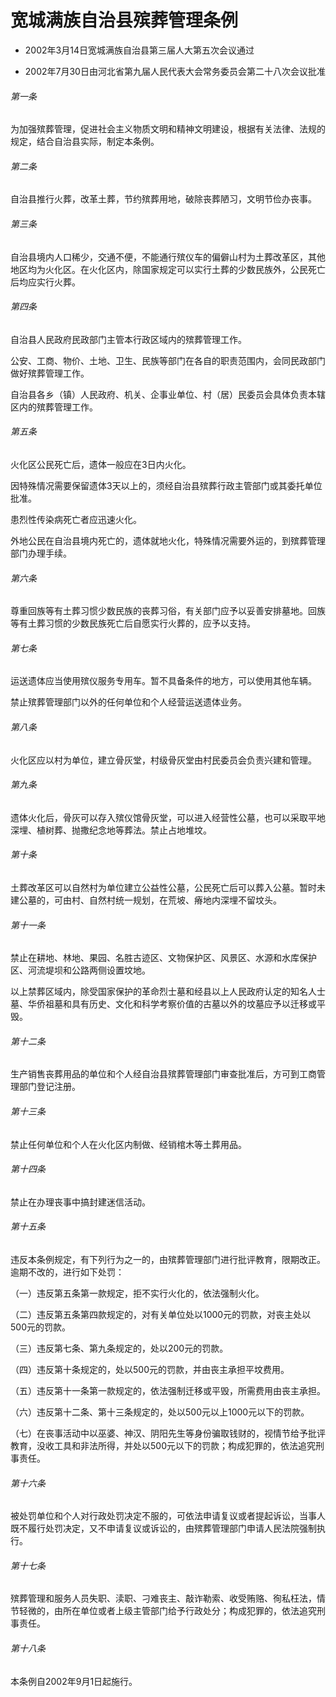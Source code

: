 # 宽城满族自治县殡葬管理条例

- 2002年3月14日宽城满族自治县第三届人大第五次会议通过

- 2002年7月30日由河北省第九届人民代表大会常务委员会第二十八次会议批准

<!-- INFO END -->

###### 第一条

为加强殡葬管理，促进社会主义物质文明和精神文明建设，根据有关法律、法规的规定，结合自治县实际，制定本条例。

###### 第二条

自治县推行火葬，改革土葬，节约殡葬用地，破除丧葬陋习，文明节俭办丧事。

###### 第三条

自治县境内人口稀少，交通不便，不能通行殡仪车的偏僻山村为土葬改革区，其他地区均为火化区。在火化区内，除国家规定可以实行土葬的少数民族外，公民死亡后均应实行火葬。

###### 第四条

自治县人民政府民政部门主管本行政区域内的殡葬管理工作。

公安、工商、物价、土地、卫生、民族等部门在各自的职责范围内，会同民政部门做好殡葬管理工作。

自治县各乡（镇）人民政府、机关、企事业单位、村（居）民委员会具体负责本辖区内的殡葬管理工作。

###### 第五条

火化区公民死亡后，遗体一般应在3日内火化。

因特殊情况需要保留遗体3天以上的，须经自治县殡葬行政主管部门或其委托单位批准。

患烈性传染病死亡者应迅速火化。

外地公民在自治县境内死亡的，遗体就地火化，特殊情况需要外运的，到殡葬管理部门办理手续。

###### 第六条

尊重回族等有土葬习惯少数民族的丧葬习俗，有关部门应予以妥善安排墓地。回族等有土葬习惯的少数民族死亡后自愿实行火葬的，应予以支持。

###### 第七条

运送遗体应当使用殡仪服务专用车。暂不具备条件的地方，可以使用其他车辆。

禁止殡葬管理部门以外的任何单位和个人经营运送遗体业务。

###### 第八条

火化区应以村为单位，建立骨灰堂，村级骨灰堂由村民委员会负责兴建和管理。

###### 第九条

遗体火化后，骨灰可以存入殡仪馆骨灰堂，可以进入经营性公墓，也可以采取平地深埋、植树葬、抛撒纪念地等葬法。禁止占地堆坟。

###### 第十条

土葬改革区可以自然村为单位建立公益性公墓，公民死亡后可以葬入公墓。暂时未建公墓的，可由村、自然村统一规划，在荒坡、瘠地内深埋不留坟头。

###### 第十一条

禁止在耕地、林地、果园、名胜古迹区、文物保护区、风景区、水源和水库保护区、河流堤坝和公路两侧设置坟地。

以上禁葬区域内，除受国家保护的革命烈士墓和经县以上人民政府认定的知名人士墓、华侨祖墓和具有历史、文化和科学考察价值的古墓以外的坟墓应予以迁移或平毁。

###### 第十二条

生产销售丧葬用品的单位和个人经自治县殡葬管理部门审查批准后，方可到工商管理部门登记注册。

###### 第十三条

禁止任何单位和个人在火化区内制做、经销棺木等土葬用品。

###### 第十四条

禁止在办理丧事中搞封建迷信活动。

###### 第十五条

违反本条例规定，有下列行为之一的，由殡葬管理部门进行批评教育，限期改正。逾期不改的，进行如下处罚：

（一）违反第五条第一款规定，拒不实行火化的，依法强制火化。

（二）违反第五条第四款规定的，对有关单位处以1000元的罚款，对丧主处以500元的罚款。

（三）违反第七条、第九条规定的，处以200元的罚款。

（四）违反第十条规定的，处以500元的罚款，并由丧主承担平坟费用。

（五）违反第十一条第一款规定的，依法强制迁移或平毁，所需费用由丧主承担。

（六）违反第十二条、第十三条规定的，处以500元以上1000元以下的罚款。

（七）在丧事活动中以巫婆、神汉、阴阳先生等身份骗取钱财的，视情节给予批评教育，没收工具和非法所得，并处以500元以下的罚款；构成犯罪的，依法追究刑事责任。

###### 第十六条

被处罚单位和个人对行政处罚决定不服的，可依法申请复议或者提起诉讼，当事人既不履行处罚决定，又不申请复议或诉讼的，由殡葬管理部门申请人民法院强制执行。

###### 第十七条

殡葬管理和服务人员失职、渎职、刁难丧主、敲诈勒索、收受贿赂、徇私枉法，情节轻微的，由所在单位或者上级主管部门给予行政处分；构成犯罪的，依法追究刑事责任。

###### 第十八条

本条例自2002年9月1日起施行。
